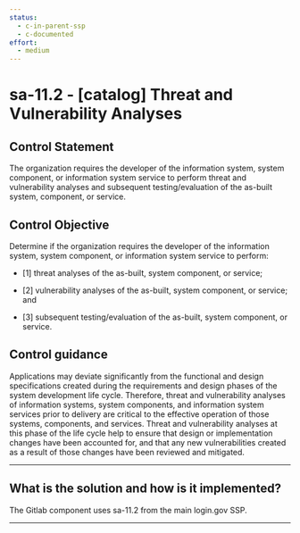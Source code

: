 ```yaml
---
status:
  - c-in-parent-ssp
  - c-documented
effort:
  - medium
---
```


# sa-11.2 - \[catalog\] Threat and Vulnerability Analyses

## Control Statement

The organization requires the developer of the information system, system component, or information system service to perform threat and vulnerability analyses and subsequent testing/evaluation of the as-built system, component, or service.

## Control Objective

Determine if the organization requires the developer of the information system, system component, or information system service to perform:

- \[1\] threat analyses of the as-built, system component, or service;

- \[2\] vulnerability analyses of the as-built, system component, or service; and

- \[3\] subsequent testing/evaluation of the as-built, system component, or service.

## Control guidance

Applications may deviate significantly from the functional and design specifications created during the requirements and design phases of the system development life cycle. Therefore, threat and vulnerability analyses of information systems, system components, and information system services prior to delivery are critical to the effective operation of those systems, components, and services. Threat and vulnerability analyses at this phase of the life cycle help to ensure that design or implementation changes have been accounted for, and that any new vulnerabilities created as a result of those changes have been reviewed and mitigated.

______________________________________________________________________

## What is the solution and how is it implemented?

The Gitlab component uses sa-11.2 from the main login.gov SSP.

______________________________________________________________________
